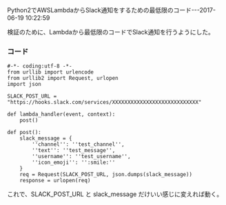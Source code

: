 Python2でAWSLambdaからSlack通知をするための最低限のコード---2017-06-19 10:22:59

検証のために、Lambdaから最低限のコードでSlack通知を行うようにした。

### コード

```
#-*- coding:utf-8 -*-
from urllib import urlencode
from urllib2 import Request, urlopen
import json

SLACK_POST_URL = "https://hooks.slack.com/services/XXXXXXXXXXXXXXXXXXXXXXXXXXXX"

def lambda_handler(event, context):
    post()

def post():
    slack_message = {
        ''channel'': ''test_channel'',
        ''text'': ''test_message'',
        ''username'': ''test_username'',
        ''icon_emoji'': '':smile:''
    }
    req = Request(SLACK_POST_URL, json.dumps(slack_message))
    response = urlopen(req)
```

これで、SLACK_POST_URL と slack_message だけいい感じに変えれば動く。
